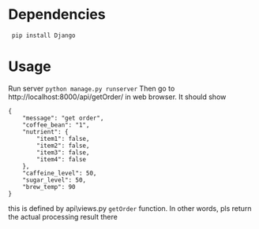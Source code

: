 # Dependencies
``` pip install Django```

# Usage
Run server
```python manage.py runserver```
Then go to 
http://localhost:8000/api/getOrder/ in web browser. 
It should show 
```
{
    "message": "get order",
    "coffee_bean": "1",
    "nutrient": {
        "item1": false,
        "item2": false,
        "item3": false,
        "item4": false
    },
    "caffeine_level": 50,
    "sugar_level": 50,
    "brew_temp": 90
}
```
this is defined by api\views.py ```getOrder``` function. 
In other words, pls return the actual processing result there